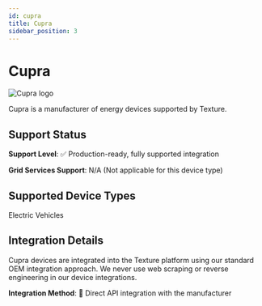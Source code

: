 ```yaml
---
id: cupra
title: Cupra
sidebar_position: 3
---
```


# Cupra

<div style={{ textAlign: 'center', margin: '20px 0' }}>
  <img 
    src="https://device.cms.texture.energy/logo/%20Cupra%20Vector%20Icon.svg" 
    alt="Cupra logo" 
    style={{ maxWidth: '200px', maxHeight: '150px' }}
  />
</div>

Cupra is a manufacturer of energy devices supported by Texture.



## Support Status

**Support Level**: ✅ Production-ready, fully supported integration

**Grid Services Support**: N/A (Not applicable for this device type)

## Supported Device Types

Electric Vehicles

## Integration Details

Cupra devices are integrated into the Texture platform using our standard OEM integration approach. We never use web scraping or reverse engineering in our device integrations.

**Integration Method**: 🔌 Direct API integration with the manufacturer



